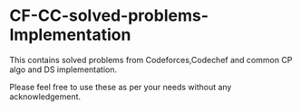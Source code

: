 # CF-CC-solved-problems-Implementation
This contains solved problems from Codeforces,Codechef and common CP algo and DS implementation.

Please feel free to use these as per your needs without any acknowledgement.

